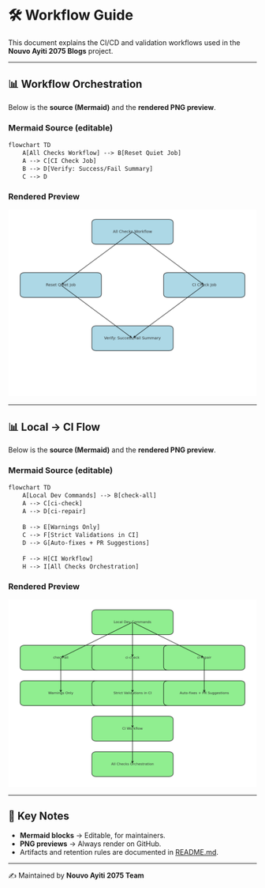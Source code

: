 # 🛠 Workflow Guide

This document explains the CI/CD and validation workflows used in the **Nouvo Ayiti 2075 Blogs** project.

---

## 📊 Workflow Orchestration

Below is the **source (Mermaid)** and the **rendered PNG preview**.

### Mermaid Source (editable)
```mermaid
flowchart TD
    A[All Checks Workflow] --> B[Reset Quiet Job]
    A --> C[CI Check Job]
    B --> D[Verify: Success/Fail Summary]
    C --> D
```

### Rendered Preview
![Workflow Orchestration](./workflow_orchestration.png)

---

## 📊 Local → CI Flow

Below is the **source (Mermaid)** and the **rendered PNG preview**.

### Mermaid Source (editable)
```mermaid
flowchart TD
    A[Local Dev Commands] --> B[check-all]
    A --> C[ci-check]
    A --> D[ci-repair]

    B --> E[Warnings Only]
    C --> F[Strict Validations in CI]
    D --> G[Auto-fixes + PR Suggestions]

    F --> H[CI Workflow]
    H --> I[All Checks Orchestration]
```

### Rendered Preview
![Local to CI Flow](./local_ci_flow.png)

---

## 🔑 Key Notes

- **Mermaid blocks** → Editable, for maintainers.  
- **PNG previews** → Always render on GitHub.  
- Artifacts and retention rules are documented in [README.md](./README.md).

---

✍️ Maintained by **Nouvo Ayiti 2075 Team**

